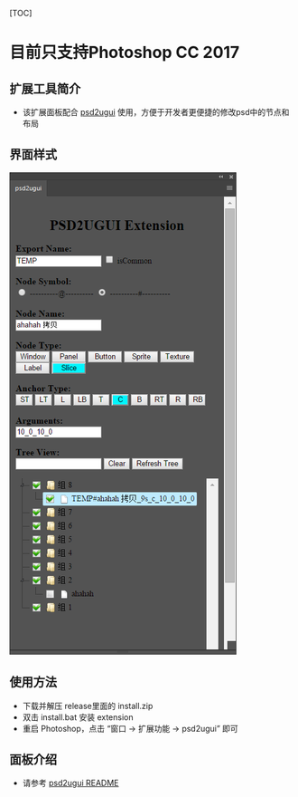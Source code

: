 [TOC]

# 目前只支持Photoshop CC 2017

## 扩展工具简介

* 该扩展面板配合 [psd2ugui](https://github.com/tylearymf/psd2ugui) 使用，方便于开发者更便捷的修改psd中的节点和布局



## 界面样式

![image-20200504164744503](Images/image-20200504164744503.png)





## 使用方法

* 下载并解压 release里面的 install.zip
* 双击 install.bat 安装 extension
* 重启 Photoshop，点击 “窗口 -> 扩展功能 -> psd2ugui” 即可



## 面板介绍

* 请参考 [psd2ugui README](https://github.com/tylearymf/psd2ugui/blob/master/README.md) 


